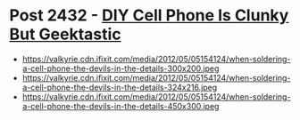 # Post 2432 - [DIY Cell Phone Is Clunky But Geektastic](https://www.ifixit.com/News/2432/diy-phone-is-clunky-but-geektastic)

- https://valkyrie.cdn.ifixit.com/media/2012/05/05154124/when-soldering-a-cell-phone-the-devils-in-the-details-300x200.jpeg
- https://valkyrie.cdn.ifixit.com/media/2012/05/05154124/when-soldering-a-cell-phone-the-devils-in-the-details-324x216.jpeg
- https://valkyrie.cdn.ifixit.com/media/2012/05/05154124/when-soldering-a-cell-phone-the-devils-in-the-details-450x300.jpeg
